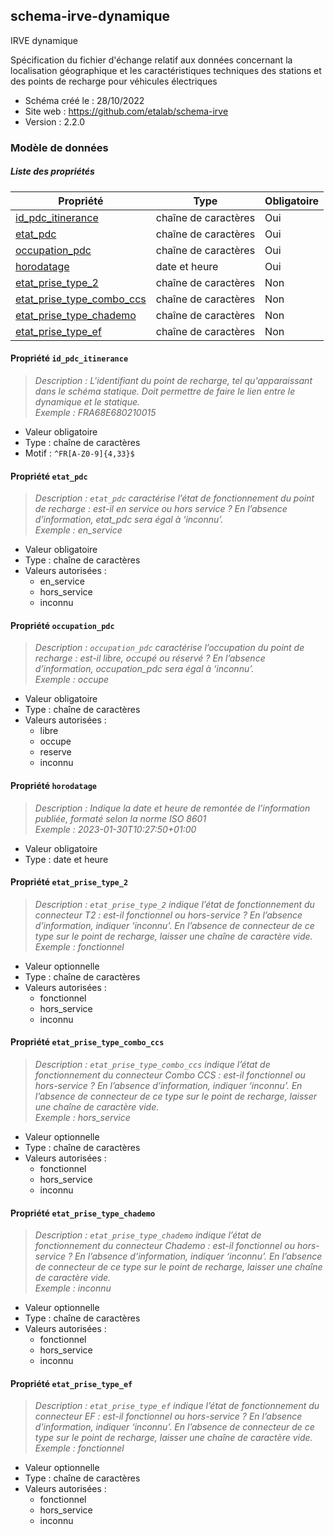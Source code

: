 <MenuSchema />

## schema-irve-dynamique

IRVE dynamique

Spécification du fichier d'échange relatif aux données concernant la localisation géographique et les caractéristiques techniques des stations et des points de recharge pour véhicules électriques

- Schéma créé le : 28/10/2022
- Site web : https://github.com/etalab/schema-irve
- Version : 2.2.0

### Modèle de données


##### Liste des propriétés

| Propriété | Type | Obligatoire |
| -- | -- | -- |
| [id_pdc_itinerance](#propriete-id-pdc-itinerance) | chaîne de caractères  | Oui |
| [etat_pdc](#propriete-etat-pdc) | chaîne de caractères  | Oui |
| [occupation_pdc](#propriete-occupation-pdc) | chaîne de caractères  | Oui |
| [horodatage](#propriete-horodatage) | date et heure  | Oui |
| [etat_prise_type_2](#propriete-etat-prise-type-2) | chaîne de caractères  | Non |
| [etat_prise_type_combo_ccs](#propriete-etat-prise-type-combo-ccs) | chaîne de caractères  | Non |
| [etat_prise_type_chademo](#propriete-etat-prise-type-chademo) | chaîne de caractères  | Non |
| [etat_prise_type_ef](#propriete-etat-prise-type-ef) | chaîne de caractères  | Non |

#### Propriété `id_pdc_itinerance`

> *Description : L'identifiant du point de recharge, tel qu'apparaissant dans le schéma statique. Doit permettre de faire le lien entre le dynamique et le statique.*<br/>*Exemple : FRA68E680210015*
- Valeur obligatoire
- Type : chaîne de caractères
- Motif : `^FR[A-Z0-9]{4,33}$`

#### Propriété `etat_pdc`

> *Description : `etat_pdc` caractérise l’état de fonctionnement du point de recharge : est-il en service ou hors service ? En l’absence d’information, etat_pdc sera égal à ‘inconnu’.*<br/>*Exemple : en_service*
- Valeur obligatoire
- Type : chaîne de caractères
- Valeurs autorisées : 
    - en_service
    - hors_service
    - inconnu

#### Propriété `occupation_pdc`

> *Description : `occupation_pdc` caractérise l’occupation du point de recharge : est-il libre, occupé ou réservé ? En l’absence d’information, occupation_pdc sera égal à ‘inconnu’.*<br/>*Exemple : occupe*
- Valeur obligatoire
- Type : chaîne de caractères
- Valeurs autorisées : 
    - libre
    - occupe
    - reserve
    - inconnu

#### Propriété `horodatage`

> *Description : Indique la date et heure de remontée de l’information publiée, formaté selon la norme ISO 8601*<br/>*Exemple : 2023-01-30T10:27:50+01:00*
- Valeur obligatoire
- Type : date et heure

#### Propriété `etat_prise_type_2`

> *Description : `etat_prise_type_2` indique l’état de fonctionnement du connecteur T2 : est-il fonctionnel ou hors-service ? En l’absence d’information, indiquer ‘inconnu’. En l’absence de connecteur de ce type sur le point de recharge, laisser une chaîne de caractère vide.*<br/>*Exemple : fonctionnel*
- Valeur optionnelle
- Type : chaîne de caractères
- Valeurs autorisées : 
    - fonctionnel
    - hors_service
    - inconnu

#### Propriété `etat_prise_type_combo_ccs`

> *Description : `etat_prise_type_combo_ccs` indique l’état de fonctionnement du connecteur Combo CCS : est-il fonctionnel ou hors-service ? En l’absence d’information, indiquer ‘inconnu’. En l’absence de connecteur de ce type sur le point de recharge, laisser une chaîne de caractère vide.*<br/>*Exemple : hors_service*
- Valeur optionnelle
- Type : chaîne de caractères
- Valeurs autorisées : 
    - fonctionnel
    - hors_service
    - inconnu

#### Propriété `etat_prise_type_chademo`

> *Description : `etat_prise_type_chademo` indique l’état de fonctionnement du connecteur Chademo : est-il fonctionnel ou hors-service ? En l’absence d’information, indiquer ‘inconnu’. En l’absence de connecteur de ce type sur le point de recharge, laisser une chaîne de caractère vide.*<br/>*Exemple : inconnu*
- Valeur optionnelle
- Type : chaîne de caractères
- Valeurs autorisées : 
    - fonctionnel
    - hors_service
    - inconnu

#### Propriété `etat_prise_type_ef`

> *Description : `etat_prise_type_ef` indique l’état de fonctionnement du connecteur EF : est-il fonctionnel ou hors-service ? En l’absence d’information, indiquer ‘inconnu’. En l’absence de connecteur de ce type sur le point de recharge, laisser une chaîne de caractère vide.*<br/>*Exemple : fonctionnel*
- Valeur optionnelle
- Type : chaîne de caractères
- Valeurs autorisées : 
    - fonctionnel
    - hors_service
    - inconnu
